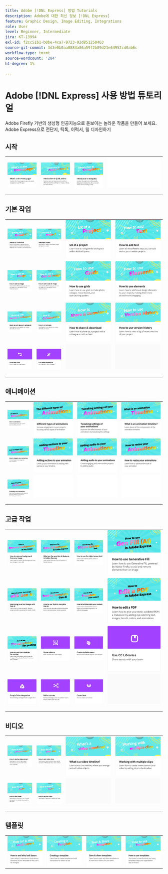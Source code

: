 ```yaml
---
title: Adobe [!DNL Express] 방법 Tutorials
description: Adobe에 대한 최신 정보 [!DNL Express]
feature: Graphic Design, Image Editing, Integrations
role: User
level: Beginner, Intermediate
jira: KT-13994
exl-id: f2cc51b1-b0be-4ca7-9723-92d851250463
source-git-commit: 3d3e0b0aa8884a86a59f2b89d21e64952cd0ab6c
workflow-type: tm+mt
source-wordcount: '284'
ht-degree: 1%

---
```


# Adobe [!DNL Express] 사용 방법 튜토리얼

Adobe Firefly 기반의 생성형 인공지능으로 돋보이는 놀라운 작품을 만들어 보세요. Adobe Express으로 전단지, 틱톡, 이력서, 릴 디자인하기

## 시작

<table style="table-layout:fixed">
<tr>
 <td>
      <a href="get-started.md">
         <img alt="홈페이지의 기능" src="assets/home-page.png" />
      </a>
 </td>
 <td>
      <a href="quick-actions.md">
         <img alt="빠른 작업 소개" src="assets/quick-actions.png" />
      </a>
 </td>
 <td>
      <a href="introduction-templates.md">
         <img alt="빠른 작업 소개" src="assets/introduction-templates.png" />
      </a>
 </td>
 <td>
      <img alt="스페이서" src="../assets/Whitespacer.png" />
      <div>
      <br>
   </td>
</tr>
</table>

## 기본 작업

<table style="table-layout:fixed">
<tr>
 <td>
      <a href="brand.md">
         <img alt="브랜드 키트 설정" src="assets/brand.png" />
      </a>
  </td>
   <td>
      <a href="new-project.md">
         <img alt="프로젝트 시작" src="assets/starting-a-project.png" />
      </a>
  </td>
   <td>
      <a href="workspace.md">
         <img alt="프로젝트의 UX" src="assets/workspace.png" />
      </a>
  </td>
  <td>
      <a href="text-effects.md">
         <img alt="텍스트를 추가하는 방법" src="assets/text-effects.png" />
      </a>
  </td>
</tr>
<tr>
   <td>
      <a href="image-effects.md">
         <img alt="이미지를 추가하는 방법" src="assets/image-effects.png" />
      </a>
  </td>
   <td>
      <a href="add-gen-ai-image.md">
         <img alt="Gen AI 이미지를 추가하는 방법" src="assets/gen-ai-image.png" />
      </a>
  </td>
   <td>
      <a href="grids.md">
         <img alt="그리드 사용 방법" src="assets/grids.png" />
      </a>
  </td>
   <td>
         <a href="add-design-assets.md">
            <img alt="요소를 사용하는 방법" src="assets/design-assets.png" />
         </a>
   </td>
</tr>
<tr>
   <td>
         <a href="layers.md">
            <img alt="레이어 및 아트보드 작업" src="assets/layers.png" />
         </a>
   </td>
   <td>
   <a href="collaborate.md">
      <img alt="공동 작업 방법" src="assets/collaborate.png" />
   </a>
   </td>
   <td>
   <a href="share.md">
      <img alt="공유 및 다운로드 방법" src="assets/share.png" />
   </a>
   </td>
   <td>
   <a href="version-history.md">
      <img alt="버전 내역을 사용하는 방법" src="assets/version-history.png" />
   </a>
   </td>
</tr>
<tr>
   <td>
      <a href="undo-redo.md">
         <img alt="실행 취소 및 다시 실행" src="assets/undo-redo.png" />
      </a>
   </td>
   <td>
      <a href="get-inspiration.md">
         <img alt="빠른 영감 얻기" src="assets/inspiration.png" />
      </a>
  </td>
  <td>
      <img alt="스페이서" src="../assets/Gray_thumbnail.png" />
      <div>
      <br>
   </td>
   <td>
      <img alt="스페이서" src="../assets/Gray_thumbnail.png" />
      <div>
      <br>
   </td>
</tr>
</table>

## 애니메이션

<table style="table-layout:fixed">
<tr>
   <td>
         <a href="intro-animation.md">
            <img alt="애니메이션 소개" src="assets/intro-animations.png" />
         </a>
   </td>
  <td>
         <a href="different-types-animation.md">
            <img alt="다양한 유형의 애니메이션" src="assets/different-animations.png" />
         </a>
   </td>
   <td>
         <a href="tweak-animation.md">
            <img alt="애니메이션의 설정 조정하기" src="assets/tweaking-settings.png" />
         </a>
   </td>
   <td>
         <a href="animation-timeline.md">
            <img alt="애니메이션 타임라인이 무엇입니까?" src="assets/what-is-animation-timeline.png" />
         </a>
   </td>
</tr>
<tr>
   <td>
         <a href="stagger-animations.md">
            <img alt="애니메이션을 뒤흔드는 방법" src="assets/stagger-animations.png" />
         </a>
   </td>
   <td>
         <a href="add-sections-animation.md">
            <img alt="애니메이션에 섹션 추가" src="assets/add-sections.png" />
         </a>
   </td>
   <td>
         <a href="audio-animation.md">
            <img alt="애니메이션에 오디오 추가" src="assets/add-audio.png" />
         </a>
   </td>
   <td>
         <a href="resize-animations.md">
            <img alt="애니메이션 크기를 조정하는 방법" src="assets/resize-animations.png" />
         </a>
   </td>
</tr>
<tr>
   <td>
         <a href="export-animations.md">
            <img alt="애니메이션 내보내기" src="assets/exporting-animations.png" />
         </a>
   </td>
   <td>
      <img alt="스페이서" src="../assets/Whitespacer.png" />
      <div>
      <br>
   </td>
    <td>
      <img alt="스페이서" src="../assets/Whitespacer.png" />
      <div>
      <br>
   </td>
    <td>
      <img alt="스페이서" src="../assets/Whitespacer.png" />
      <div>
      <br>
   </td>
</tr>
</table>

## 고급 작업

<table style="table-layout:fixed">
<tr>
   <td>
         <a href="remove-background.md">
            <img alt="이미지에서 배경을 제거하는 방법" src="assets/background.png" />
         </a>
   </td>
   <td>
         <a href="intro-gen-ai.md">
            <img alt="Adobe Express의 새로운 Gen AI 기능은 무엇입니까?" src="assets/intro-gen-ai.png" />
         </a>
   </td>
   <td>
         <a href="object-eraser.md">
            <img alt="개체 지우개 도구 사용 방법" src="assets/object-eraser.png" />
         </a>
   </td>
   <td>
         <a href="generative-fill.md">
            <img alt="생성형 채우기 사용 방법" src="assets/gen-fill.png" />
         </a>
   </td>      
</tr>
<tr>
   <td>
      <a href="gen-text.md">
         <img alt="Gen AI를 사용하여 텍스트 디자인 개선" src="assets/text-design.png" />
      </a>
   </td>
   <td>
      <a href="text-to-template.md">
         <img alt="Text-to-template Gen AI를 사용하는 방법" src="assets/text-to-template.png" />
      </a>
   </td>
   <td>
      <a href="bulk-translate.md">
         <img alt="콘텐츠를 대량으로 변환하는 방법" src="assets/bulk-translate.png" />
      </a>
   </td>
   <td>
      <a href="edit-a-pdf.md">
         <img alt="PDF 편집 방법" src="assets/edit-pdf.png" />
      </a>
   </td>
</tr>
<tr>
   <td>
      <a href="schedule.md">
         <img alt="게시용 스케줄러를 사용하는 방법" src="assets/schedule.png" />
      </a>
   </td>
   <td>
         <a href="group-objects.md">
            <img alt="오브젝트 그룹화" src="assets/group-objects.png" />
         </a>
   </td>
   <td>
      <a href="multiple-pages.md">
         <img alt="여러 페이지 만들기" src="assets/multiple-pages.png" />
      </a>
  </td>
  <td>
      <a href="cc-libraries.md">
         <img alt="CC Libraries 사용" src="assets/cc-libraries.png" />
      </a>
  </td>
</tr>
<tr>
   <td>
      <a href="google-drive.md">
         <img alt="Google Drive 통합" src="assets/google-drive.png" />
      </a>
  </td>
  <td>
         <a href="refine-cutout.md">
            <img alt="오려내기 다듬기" src="assets/cutouts.png" />
         </a>
   </td>
   <td>
         <a href="create-curved-text.md">
            <img alt="곡선 텍스트 만들기" src="assets/curved-text.png" />
         </a>
   </td>
   <td>
    <img alt="스페이서" src="../assets/Gray_thumbnail.png" />
    <div>
    <br>
   </td>
</tr>
</table>

## 비디오

<table style="table-layout:fixed">
<tr>
   <td>
         <a href="start-video.md">
            <img alt="비디오 프로젝트를 시작하는 방법" src="assets/start-video.png" />
         </a>
   </td>
  <td>
         <a href="add-video-clips.md">
            <img alt="비디오 클립을 추가하는 방법" src="assets/add-video-clips.png" />
         </a>
   </td>
   <td>
         <a href="video-timeline.md">
            <img alt="비디오 타임라인이 무엇입니까?" src="assets/video-timeline.png" />
         </a>
   </td>
   <td>
         <a href="multiple-clips.md">
            <img alt="여러 클립을 사용한 작업" src="assets/multiple-clips.png" />
         </a>
   </td>
</tr>
<tr>
  <td>
         <a href="add-audio-video.md">
            <img alt="오디오를 추가하는 방법" src="assets/add-audio-video.png" />
         </a>
   </td>
    <td>
         <a href="export-video.md">
            <img alt="비디오 내보내기 방법" src="assets/export-video.png" />
         </a>
   </td>
   <td>
    <img alt="스페이서" src="../assets/Gray_thumbnail.png" />
    <div>
    <br>
   </td>
   <td>
    <img alt="스페이서" src="../assets/Gray_thumbnail.png" />
    <div>
    <br>
   </td>
</tr>
</table>

## 템플릿

<table style="table-layout:fixed">
<tr>
   <td>
         <a href="lock-layers.md">
            <img alt="레이어를 잠그는 방법 및 이유" src="assets/lock-layers.png" />
         </a>
   </td>
  <td>
         <a href="create-templates.md">
            <img alt="템플릿 만들기" src="assets/create-template.png" />
         </a>
   </td>
   <td>
         <a href="share-templates.md">
            <img alt="템플릿 저장 및 공유" src="assets/share-templates.png" />
         </a>
   </td>
   <td>
         <a href="use-templates.md">
            <img alt="템플릿 사용 방법" src="assets/use-templates.png" />
         </a>
   </td>
</tr>
</table>